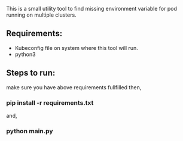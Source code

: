 This is a small utility tool to find missing environment variable for pod running on multiple clusters. 

## Requirements:
- Kubeconfig file on system where this tool will run.
- python3 

## Steps to run:
make sure you have above requirements fullfilled then,
### pip install -r requirements.txt
and,
### python main.py